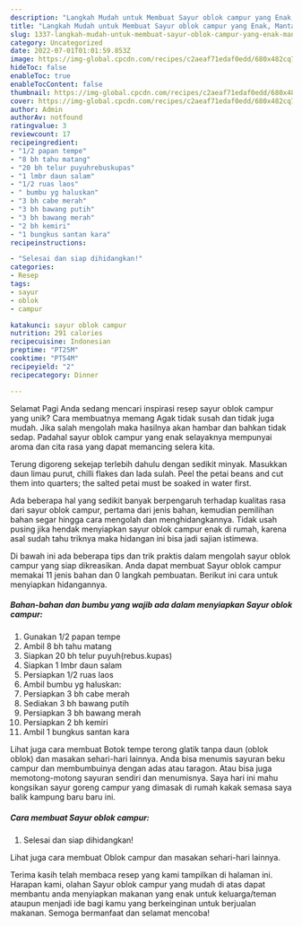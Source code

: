 ```yaml
---
description: "Langkah Mudah untuk Membuat Sayur oblok campur yang Enak, Mantap"
title: "Langkah Mudah untuk Membuat Sayur oblok campur yang Enak, Mantap"
slug: 1337-langkah-mudah-untuk-membuat-sayur-oblok-campur-yang-enak-mantap
category: Uncategorized
date: 2022-07-01T01:01:59.853Z
image: https://img-global.cpcdn.com/recipes/c2aeaf71edaf0edd/680x482cq70/sayur-oblok-campur-foto-resep-utama.jpg
hideToc: false
enableToc: true
enableTocContent: false
thumbnail: https://img-global.cpcdn.com/recipes/c2aeaf71edaf0edd/680x482cq70/sayur-oblok-campur-foto-resep-utama.jpg
cover: https://img-global.cpcdn.com/recipes/c2aeaf71edaf0edd/680x482cq70/sayur-oblok-campur-foto-resep-utama.jpg
author: Admin
authorAv: notfound
ratingvalue: 3
reviewcount: 17
recipeingredient:
- "1/2 papan tempe"
- "8 bh tahu matang"
- "20 bh telur puyuhrebuskupas"
- "1 lmbr daun salam"
- "1/2 ruas laos"
- " bumbu yg haluskan"
- "3 bh cabe merah"
- "3 bh bawang putih"
- "3 bh bawang merah"
- "2 bh kemiri"
- "1 bungkus santan kara"
recipeinstructions:

- "Selesai dan siap dihidangkan!"
categories:
- Resep
tags:
- sayur
- oblok
- campur

katakunci: sayur oblok campur 
nutrition: 291 calories
recipecuisine: Indonesian
preptime: "PT25M"
cooktime: "PT54M"
recipeyield: "2"
recipecategory: Dinner

---
```



Selamat Pagi Anda sedang mencari inspirasi resep sayur oblok campur yang unik? Cara membuatnya memang Agak tidak susah dan tidak juga mudah. Jika salah mengolah maka hasilnya akan hambar dan bahkan tidak sedap. Padahal sayur oblok campur yang enak selayaknya mempunyai aroma dan cita rasa yang dapat memancing selera kita.


Terung digoreng sekejap terlebih dahulu dengan sedikit minyak. Masukkan daun limau purut, chilli flakes dan lada sulah. Peel the petai beans and cut them into quarters; the salted petai must be soaked in water first.

Ada beberapa hal yang sedikit banyak berpengaruh terhadap kualitas rasa dari sayur oblok campur, pertama dari jenis bahan, kemudian pemilihan bahan segar hingga cara mengolah dan menghidangkannya. Tidak usah pusing jika hendak menyiapkan sayur oblok campur enak di rumah, karena asal sudah tahu triknya maka hidangan ini bisa jadi sajian istimewa.


Di bawah ini ada beberapa tips dan trik praktis dalam mengolah sayur oblok campur yang siap dikreasikan. Anda dapat membuat Sayur oblok campur memakai 11 jenis bahan dan 0 langkah pembuatan. Berikut ini cara untuk menyiapkan hidangannya.

<!--inarticleads1-->

##### Bahan-bahan dan bumbu yang wajib ada dalam menyiapkan Sayur oblok campur:

1. Gunakan 1/2 papan tempe
1. Ambil 8 bh tahu matang
1. Siapkan 20 bh telur puyuh(rebus.kupas)
1. Siapkan 1 lmbr daun salam
1. Persiapkan 1/2 ruas laos
1. Ambil  bumbu yg haluskan:
1. Persiapkan 3 bh cabe merah
1. Sediakan 3 bh bawang putih
1. Persiapkan 3 bh bawang merah
1. Persiapkan 2 bh kemiri
1. Ambil 1 bungkus santan kara


Lihat juga cara membuat Botok tempe terong glatik tanpa daun (oblok oblok) dan masakan sehari-hari lainnya. Anda bisa menumis sayuran beku campur dan membumbuinya dengan adas atau taragon. Atau bisa juga memotong-motong sayuran sendiri dan menumisnya. Saya hari ini mahu kongsikan sayur goreng campur yang dimasak di rumah kakak semasa saya balik kampung baru baru ini. 

<!--inarticleads2-->

##### Cara membuat Sayur oblok campur:


1. Selesai dan siap dihidangkan!

Lihat juga cara membuat Oblok campur dan masakan sehari-hari lainnya. 

Terima kasih telah membaca resep yang kami tampilkan di halaman ini. Harapan kami, olahan Sayur oblok campur yang mudah di atas dapat membantu anda menyiapkan makanan yang enak untuk keluarga/teman ataupun menjadi ide bagi kamu yang berkeinginan untuk berjualan makanan. Semoga bermanfaat dan selamat mencoba!
